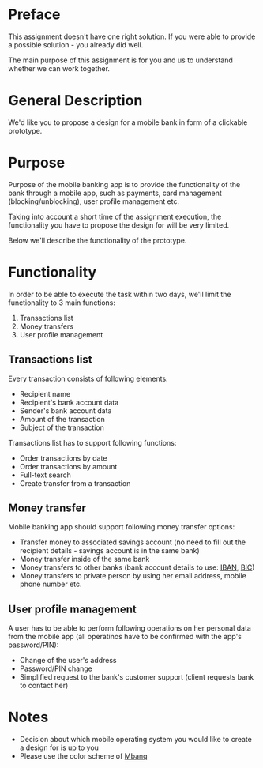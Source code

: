 # Preface
This assignment doesn't have one right solution.
If you were able to provide a possible solution - you already did well.

The main purpose of this assignment is for you and us to understand whether we can work together.

# General Description
We'd like you to propose a design for a mobile bank in form of a clickable prototype.

# Purpose
Purpose of the mobile banking app is to provide the functionality of the bank through a mobile app, such as payments, card management (blocking/unblocking), user profile management etc.

Taking into account a short time of the assignment execution, the functionality you have to propose the design for will be very limited.

Below we'll describe the functionality of the prototype.

# Functionality
In order to be able to execute the task within two days, we'll limit the functionality to 3 main functions:

1. Transactions list
2. Money transfers
3. User profile management

## Transactions list
Every transaction consists of following elements:
* Recipient name
* Recipient's bank account data
* Sender's bank account data
* Amount of the transaction
* Subject of the transaction

Transactions list has to support following functions:
* Order transactions by date
* Order transactions by amount
* Full-text search
* Create transfer from a transaction

## Money transfer
Mobile banking app should support following money transfer options:
* Transfer money to associated savings account (no need to fill out the recipient details - savings account is in the same bank)
* Money transfer inside of the same bank
* Money transfers to other banks (bank account details to use: [IBAN](https://en.wikipedia.org/wiki/International_Bank_Account_Number), [BIC](https://en.wikipedia.org/wiki/ISO_9362))
* Money transfers to private person by using her email address, mobile phone number etc.

## User profile management
A user has to be able to perform following operations on her personal data from the mobile app (all operatinos have to be confirmed with the app's password/PIN):
* Change of the user's address
* Password/PIN change
* Simplified request to the bank's customer support (client requests bank to contact her)

# Notes
* Decision about which mobile operating system you would like to create a design for is up to you
* Please use the color scheme of [Mbanq](http://mbanq.com)
